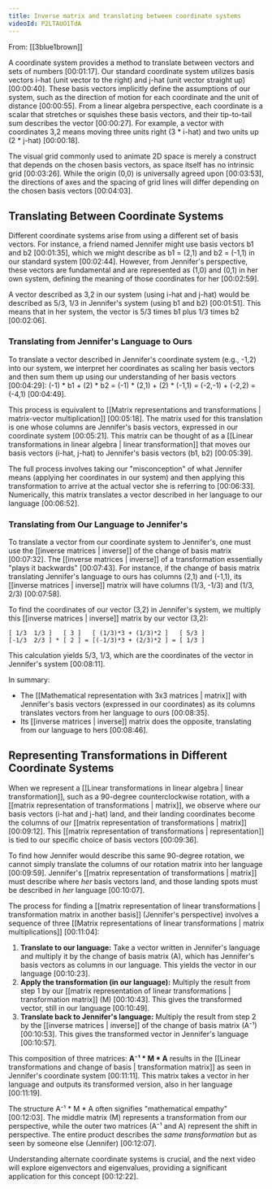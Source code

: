 ```yaml
---
title: Inverse matrix and translating between coordinate systems
videoId: P2LTAUO1TdA
---
```


From: [[3blue1brown]] <br/> 

A coordinate system provides a method to translate between vectors and sets of numbers [00:01:17]. Our standard coordinate system utilizes basis vectors i-hat (unit vector to the right) and j-hat (unit vector straight up) [00:00:40]. These basis vectors implicitly define the assumptions of our system, such as the direction of motion for each coordinate and the unit of distance [00:00:55]. From a linear algebra perspective, each coordinate is a scalar that stretches or squishes these basis vectors, and their tip-to-tail sum describes the vector [00:00:27]. For example, a vector with coordinates 3,2 means moving three units right (3 * i-hat) and two units up (2 * j-hat) [00:00:18].

The visual grid commonly used to animate 2D space is merely a construct that depends on the chosen basis vectors, as space itself has no intrinsic grid [00:03:26]. While the origin (0,0) is universally agreed upon [00:03:53], the directions of axes and the spacing of grid lines will differ depending on the chosen basis vectors [00:04:03].

## Translating Between Coordinate Systems

Different coordinate systems arise from using a different set of basis vectors. For instance, a friend named Jennifer might use basis vectors b1 and b2 [00:01:35], which we might describe as b1 = (2,1) and b2 = (-1,1) in our standard system [00:02:44]. However, from Jennifer's perspective, these vectors are fundamental and are represented as (1,0) and (0,1) in her own system, defining the meaning of those coordinates for her [00:02:59].

A vector described as 3,2 in our system (using i-hat and j-hat) would be described as 5/3, 1/3 in Jennifer's system (using b1 and b2) [00:01:51]. This means that in her system, the vector is 5/3 times b1 plus 1/3 times b2 [00:02:06].

### Translating from Jennifer's Language to Ours

To translate a vector described in Jennifer's coordinate system (e.g., -1,2) into our system, we interpret her coordinates as scaling her basis vectors and then sum them up using our understanding of her basis vectors [00:04:29]:
(-1) * b1 + (2) * b2 = (-1) * (2,1) + (2) * (-1,1) = (-2,-1) + (-2,2) = (-4,1) [00:04:49].

This process is equivalent to [[Matrix representations and transformations | matrix-vector multiplication]] [00:05:18]. The matrix used for this translation is one whose columns are Jennifer's basis vectors, expressed in our coordinate system [00:05:21]. This matrix can be thought of as a [[Linear transformations in linear algebra | linear transformation]] that moves our basis vectors (i-hat, j-hat) to Jennifer's basis vectors (b1, b2) [00:05:39].

The full process involves taking our "misconception" of what Jennifer means (applying her coordinates in our system) and then applying this transformation to arrive at the actual vector she is referring to [00:06:33]. Numerically, this matrix translates a vector described in her language to our language [00:06:52].

### Translating from Our Language to Jennifer's

To translate a vector from our coordinate system to Jennifer's, one must use the [[inverse matrices | inverse]] of the change of basis matrix [00:07:32]. The [[inverse matrices | inverse]] of a transformation essentially "plays it backwards" [00:07:43]. For instance, if the change of basis matrix translating Jennifer's language to ours has columns (2,1) and (-1,1), its [[inverse matrices | inverse]] matrix will have columns (1/3, -1/3) and (1/3, 2/3) [00:07:58].

To find the coordinates of our vector (3,2) in Jennifer's system, we multiply this [[inverse matrices | inverse]] matrix by our vector (3,2):
```
[ 1/3  1/3 ]   [ 3 ]   [ (1/3)*3 + (1/3)*2 ]   [ 5/3 ]
[-1/3  2/3 ] * [ 2 ] = [(-1/3)*3 + (2/3)*2 ] = [ 1/3 ]
```
This calculation yields 5/3, 1/3, which are the coordinates of the vector in Jennifer's system [00:08:11].

In summary:
*   The [[Mathematical representation with 3x3 matrices | matrix]] with Jennifer's basis vectors (expressed in our coordinates) as its columns translates vectors from her language to ours [00:08:35].
*   Its [[inverse matrices | inverse]] matrix does the opposite, translating from our language to hers [00:08:46].

## Representing Transformations in Different Coordinate Systems

When we represent a [[Linear transformations in linear algebra | linear transformation]], such as a 90-degree counterclockwise rotation, with a [[matrix representation of transformations | matrix]], we observe where our basis vectors (i-hat and j-hat) land, and their landing coordinates become the columns of our [[matrix representation of transformations | matrix]] [00:09:12]. This [[matrix representation of transformations | representation]] is tied to our specific choice of basis vectors [00:09:36].

To find how Jennifer would describe this same 90-degree rotation, we cannot simply translate the columns of our rotation matrix into her language [00:09:59]. Jennifer's [[matrix representation of transformations | matrix]] must describe where *her* basis vectors land, and those landing spots must be described in *her* language [00:10:07].

The process for finding a [[matrix representation of linear transformations | transformation matrix in another basis]] (Jennifer's perspective) involves a sequence of three [[Matrix representations of linear transformations | matrix multiplications]] [00:11:04]:

1.  **Translate to our language:** Take a vector written in Jennifer's language and multiply it by the change of basis matrix (A), which has Jennifer's basis vectors as columns in our language. This yields the vector in our language [00:10:23].
2.  **Apply the transformation (in our language):** Multiply the result from step 1 by our [[matrix representation of linear transformations | transformation matrix]] (M) [00:10:43]. This gives the transformed vector, still in our language [00:10:49].
3.  **Translate back to Jennifer's language:** Multiply the result from step 2 by the [[inverse matrices | inverse]] of the change of basis matrix (A⁻¹) [00:10:53]. This gives the transformed vector in Jennifer's language [00:10:57].

This composition of three matrices: **A⁻¹ * M * A** results in the [[Linear transformations and change of basis | transformation matrix]] as seen in Jennifer's coordinate system [00:11:11]. This matrix takes a vector in her language and outputs its transformed version, also in her language [00:11:19].

The structure A⁻¹ * M * A often signifies "mathematical empathy" [00:12:03]. The middle matrix (M) represents a transformation from our perspective, while the outer two matrices (A⁻¹ and A) represent the shift in perspective. The entire product describes the *same transformation* but as seen by someone else (Jennifer) [00:12:07].

Understanding alternate coordinate systems is crucial, and the next video will explore eigenvectors and eigenvalues, providing a significant application for this concept [00:12:22].